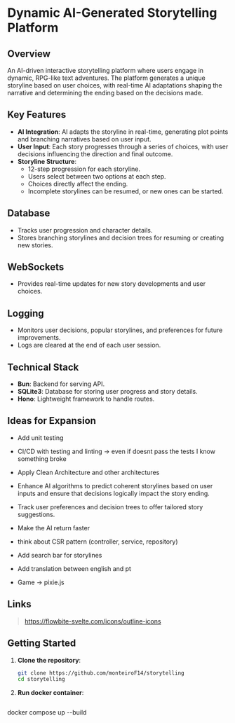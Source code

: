 # Dynamic AI-Generated Storytelling Platform

## Overview

An AI-driven interactive storytelling platform where users engage in dynamic,
RPG-like text adventures. The platform generates a unique storyline based on
user choices, with real-time AI adaptations shaping the narrative and
determining the ending based on the decisions made.

## Key Features

- **AI Integration**: AI adapts the storyline in real-time, generating plot
  points and branching narratives based on user input.
- **User Input**: Each story progresses through a series of choices, with user
  decisions influencing the direction and final outcome.
- **Storyline Structure**:
  - 12-step progression for each storyline.
  - Users select between two options at each step.
  - Choices directly affect the ending.
  - Incomplete storylines can be resumed, or new ones can be started.

## Database

- Tracks user progression and character details.
- Stores branching storylines and decision trees for resuming or creating new
  stories.

## WebSockets

- Provides real-time updates for new story developments and user choices.

## Logging

- Monitors user decisions, popular storylines, and preferences for future
  improvements.
- Logs are cleared at the end of each user session.

## Technical Stack

- **Bun**: Backend for serving API.
- **SQLite3**: Database for storing user progress and story details.
- **Hono**: Lightweight framework to handle routes.

## Ideas for Expansion

- Add unit testing
- CI/CD with testing and linting -> even if doesnt pass the tests I know something broke
- Apply Clean Architecture and other architectures

- Enhance AI algorithms to predict coherent storylines based on user inputs and
  ensure that decisions logically impact the story ending.
- Track user preferences and decision trees to offer tailored story suggestions.

- Make the AI return faster

- think about CSR pattern (controller, service, repository)

- Add search bar for storylines

- Add translation between english and pt
- Game -> pixie.js

## Links

> https://flowbite-svelte.com/icons/outline-icons

## Getting Started

1. **Clone the repository**:

   ```bash
   git clone https://github.com/monteiroF14/storytelling 
   cd storytelling 
   ```

2. **Run docker container**:

   ```bash
  docker compose up --build 
   ```
